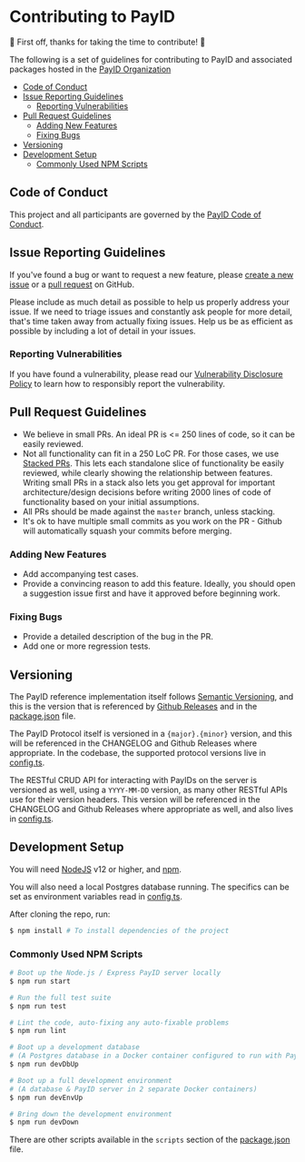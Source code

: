 # Contributing to PayID <!-- omit in toc -->

:tada: First off, thanks for taking the time to contribute! :tada:

The following is a set of guidelines for contributing to PayID and associated packages hosted in the [PayID Organization](https://github.com/payid-org)

- [Code of Conduct](#code-of-conduct)
- [Issue Reporting Guidelines](#issue-reporting-guidelines)
  - [Reporting Vulnerabilities](#reporting-vulnerabilities)
- [Pull Request Guidelines](#pull-request-guidelines)
  - [Adding New Features](#adding-new-features)
  - [Fixing Bugs](#fixing-bugs)
- [Versioning](#versioning)
- [Development Setup](#development-setup)
  - [Commonly Used NPM Scripts](#commonly-used-npm-scripts)

## Code of Conduct

This project and all participants are governed by the [PayID Code of Conduct](https://github.com/payid-org/.github/blob/master/CODE_OF_CONDUCT.md).

## Issue Reporting Guidelines

If you've found a bug or want to request a new feature, please [create a new issue](https://github.com/payid-org/payid/issues/new) or a [pull request](https://github.com/payid-org/payid/compare) on GitHub.

Please include as much detail as possible to help us properly address your issue. If we need to triage issues and constantly ask people for more detail, that's time taken away from actually fixing issues. Help us be as efficient as possible by including a lot of detail in your issues.

### Reporting Vulnerabilities

If you have found a vulnerability, please read our [Vulnerability Disclosure Policy](https://github.com/payid-org/.github/blob/master/SECURITY.md) to learn how to responsibly report the vulnerability.

## Pull Request Guidelines

- We believe in small PRs. An ideal PR is <= 250 lines of code, so it can be easily reviewed.
- Not all functionality can fit in a 250 LoC PR. For those cases, we use [Stacked PRs](https://unhashable.com/stacked-pull-requests-keeping-github-diffs-small/). This lets each standalone slice of functionality be easily reviewed, while clearly showing the relationship between features. Writing small PRs in a stack also lets you get approval for important architecture/design decisions before writing 2000 lines of code of functionality based on your initial assumptions.
- All PRs should be made against the `master` branch, unless stacking.
- It's ok to have multiple small commits as you work on the PR - Github will automatically squash your commits before merging.

### Adding New Features

- Add accompanying test cases.
- Provide a convincing reason to add this feature. Ideally, you should open a suggestion issue first and have it approved before beginning work.

### Fixing Bugs

- Provide a detailed description of the bug in the PR.
- Add one or more regression tests.

## Versioning

<!-- TODO:(hbergren) Add a link to the CHANGELOG when it exists. -->

The PayID reference implementation itself follows [Semantic Versioning](https://semver.org/), and this is the version that is referenced by [Github Releases](https://github.com/payid-org/payid/releases) and in the [package.json](./package.json) file.

The PayID Protocol itself is versioned in a `{major}.{minor}` version, and this will be referenced in the CHANGELOG and Github Releases where appropriate. In the codebase, the supported protocol versions live in [config.ts](./src/config.ts).

The RESTful CRUD API for interacting with PayIDs on the server is versioned as well, using a `YYYY-MM-DD` version, as many other RESTful APIs use for their version headers. This version will be referenced in the CHANGELOG and Github Releases where appropriate as well, and also lives in [config.ts](./src/config.ts).

## Development Setup

You will need [NodeJS](https://nodejs.org/en/) v12 or higher, and [npm](https://www.npmjs.com/get-npm).

You will also need a local Postgres database running. The specifics can be set as environment variables read in [config.ts](./src/config.ts).

After cloning the repo, run:

```sh
$ npm install # To install dependencies of the project
```

### Commonly Used NPM Scripts

```sh
# Boot up the Node.js / Express PayID server locally
$ npm run start

# Run the full test suite
$ npm run test

# Lint the code, auto-fixing any auto-fixable problems
$ npm run lint

# Boot up a development database
# (A Postgres database in a Docker container configured to run with PayID)
$ npm run devDbUp

# Boot up a full development environment
# (A database & PayID server in 2 separate Docker containers)
$ npm run devEnvUp

# Bring down the development environment
$ npm run devDown
```

There are other scripts available in the `scripts` section of the [package.json](./package.json) file.
